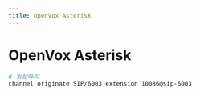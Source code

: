 ```yaml
---
title: OpenVox Asterisk
---
```


# OpenVox Asterisk

```bash
# 发起呼叫
channel originate SIP/6003 extension 10086@sip-6003
```
